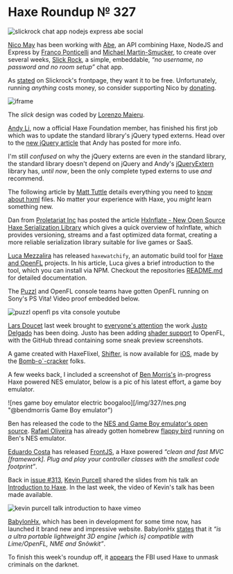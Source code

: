[_template]: ../templates/roundup.html
[date]: / "2015-07-05 10:02:00"
[modified]: / "2015-07-05 10:02:00"
[published]: / "2015-07-05 10:02:00"
[“”]: a ""
# Haxe Roundup № 327

![slickrock chat app nodejs express abe social](/img/327/slickrock.jpg "Slickrock.io - simple, embeddable chat rooms")

[Nico May][tw1] has been working with [Abe][l1], an API combining Haxe, NodeJS
and Express by [Franco Ponticelli][gh1] and [Michael Martin-Smucker][gh2], to create
over several weeks, [Slick Rock][l2], a simple, embeddable, _“no username, no password
and no room setup”_ chat app.

As [stated][l3] on Slickrock's frontpage, they want it to be free. Unfortunately,
running _anything_ costs money, so consider supporting Nico by [donating][l4].

![iframe](aqueous-basin.herokuapp.com/homepage)

The _slick_ design was coded by [Lorenzo Maieru][tw2].

[Andy Li][tw3], now a official Haxe Foundation member, has finished his first
job which was to update the standard library's jQuery typed externs. Head over 
to the [new jQuery article][l5] that Andy has posted for more info.

I'm still _confused_ on why the jQuery externs are even _in_ the standard library,
the standard library doesn't depend on jQuery and Andy's [jQueryExtern][l6] library
has, _until now_, been the only complete typed externs to use _and_ recommend.

The following article by [Matt Tuttle][tw4] details everything you need to [know
about hxml][l6] files. No matter your experience with Haxe, you _might_ learn
something new.

Dan from [Proletariat Inc][tw5] has posted the article [HxInflate - New Open Source Haxe
Serialization Library][l7] which gives a quick overview of hxInflate, which provides
versioning, streams and a fast optimized data format, creating a more
reliable serialization library suitable for live games or SaaS.

[Luca Mezzalira][tw6] has released `haxewatchify`, an automatic build tool for [Haxe
and OpenFL][l8] projects. In his article, Luca gives a brief introduction to the
tool, which you can install via NPM. Checkout the repositories [README.md][l9]
for detailed documentation.

The [Puzzl][tw13] and OpenFL console teams have gotten OpenFL running on Sony's
PS Vita! Video proof embedded below.

![puzzl openfl ps vita console youtube](svmqFniZ91c)

[Lars Doucet][tw7] last week brought to [everyone's attention][l10] the work 
[Justo Delgado][tw8] has been doing. Justo has been adding [shader support][l11]
to OpenFL, with the GitHub thread containing some sneak preview screenshots.

A game created with HaxeFlixel, [Shifter][l17], is now available for [iOS][l18], 
made by the [Bomb-o`-cracker][tw12] folks.

A few weeks back, I included a screenshot of [Ben Morris's][tw9] in-progress
Haxe powered NES emulator, below is a pic of his latest effort, a game boy emulator.

![nes game boy emulator electric boogaloo][/img/327/nes.png "@bendmorris Game Boy emulator")

Ben has released the code to the [NES and Game Boy emulator's open source][l12].
[Rafael Oliveira][tw10] has already gotten homebrew [flappy bird][l13] running on
Ben's NES emulator.

[Eduardo Costa][gh3] has released [FrontJS][l14], a Haxe powered _“clean and fast
MVC [framework]. Plug and play your controller classes with the 
smallest code footprint”_.

Back in [issue #313][l15], [Kevin Purcell][tw11] shared the slides from his talk
an [Introduction to Haxe][l16]. In the last week, the video of Kevin's talk
has been made available.

![kevin purcell talk introduction to haxe vimeo](132211532)

[BabylonHx][l20], which has been in development for some time now, has launched
it brand new and impressive website. BabylonHx [states][l21] that it _“is a ultra
portable lightweight 3D engine [which is] compatible with Lime/OpenFL, NME and
Snõwkit”_.

To finish this week's roundup off, it [appears][l19] the FBI used Haxe to unmask 
criminals on the darknet.

[gh3]: https://github.com/eduardo-costa "@eduardo-costa"
[gh2]: https://github.com/mlms13 "@mlms13"
[gh1]: https://github.com/fponticelli "@fponticelli"
	
[tw13]: https://twitter.com/PuzzlTweet "@PuzzlTweet"
[tw12]: https://twitter.com/bombocracker "@bombocracker"
[tw11]: https://twitter.com/grayhaze "@grayhaze"
[tw10]: https://twitter.com/sudoestegames "@sudoestegames"
[tw9]: https://twitter.com/bendmorris "@bendmorris"
[tw8]: https://twitter.com/jdbaudi "@jdbaudi"
[tw7]: https://twitter.com/larsiusprime "@larsiusprime"
[tw6]: https://twitter.com/lucamezzalira/ "@lucamezzalira"
[tw5]: https://twitter.com/proletariat_inc "@proletariat_inc"
[tw4]: https://twitter.com/Matt_Tuttle "@Matt_Tuttle"
[tw3]: https://twitter.com/andy_li/ "@andy_li"
[tw2]: https://twitter.com/LorenzoMaieru "@LorenzoMaieru"
[tw1]: https://twitter.com/nico_m__ "@nico_m__"
	
[l21]: http://babylonhx.com/#about "About BabylonHx"
[l20]: http://babylonhx.com/ "BabylonHx - Cross-platform 3D Engine"
[l19]: https://twitter.com/elsassph/status/615942366478864384 "The FBI use Haxe"
[l18]: https://itunes.apple.com/us/app/shifter!/id1002651301?mt=8 "Shifter available for iOS"
[l17]: http://shiftergame.com/ "Shifter - Tiny Puzzle Platformer"
[l16]: http://haxe.io/@grayhaze/Introduction%20to%20Haxe.pdf "An Introduction to Haxe - Slides"
[l15]: http://haxe.io/roundups/313/ "Haxe Roundup № 313"
[l14]: https://github.com/eduardo-costa/frontjs "FrontJS on GitHub"
[l13]: https://twitter.com/sudoestegames/status/616307574951014401 "Flappy Bird on Haxe NES Emulator"
[l12]: https://github.com/retrio "Retr.io on GitHub"
[l11]: https://github.com/openfl/openfl/pull/697 "OpenFL Shader Support"
[l10]: https://twitter.com/larsiusprime/status/616325355847176193 "Shader support coming to OpenFL"
[l9]: https://github.com/lucamezzalira/haxe-watchify "Haxe Watchify on GitHub"
[l8]: http://lucamezzalira.com/2015/07/04/haxe-watchify-automatic-build-tool-for-haxe-and-openfl-projects/ "Haxe Watchify: Automatic build tool for Haxe and OpenFL projects"
[l7]: http://proletariat.com/blog/2015/07/01/hxinflate-new-open-source-haxe-serialization-library "HxInflate - A New Open Source Haxe Serialiization Library"
[l6]: http://matttuttle.com/2015/06/hxml-overview/ "HXML overview for Haxe"
[l5]: http://blog.onthewings.net/2015/07/02/new-jquery-extern-arrived-at-haxe-std-lib/ "New jQuery extern arrived in Haxe Standard Library"
[l4]: https://www.paypal.com/cgi-bin/webscr?cmd=_donations&business=nico%2emay99%40gmail%2ecom&lc=CA&item_name=slickrock%2eio&currency_code=CAD&bn=PP%2dDonationsBF%3a%26text%3ddonate%2e%3aNonHosted "Donate to help run and grow slickrock.io"
[l3]: http://chat.slickrock.io/#about "About Slickrock"
[l2]: http://chat.slickrock.io/ "Simple, embeddable chat rooms"
[l1]: https://github.com/abedev "Abe on GitHub"